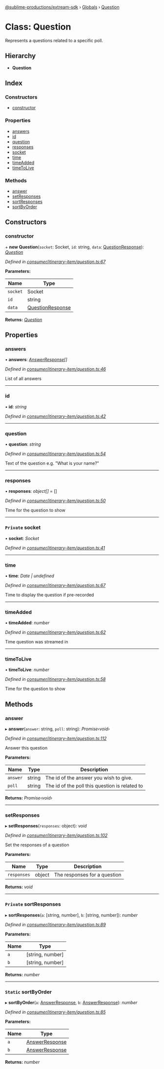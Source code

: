 [@sublime-productions/extream-sdk](../README.md) › [Globals](../globals.md) › [Question](question.md)

# Class: Question

Represents a questions related to a specific poll.

## Hierarchy

* **Question**

## Index

### Constructors

* [constructor](question.md#constructor)

### Properties

* [answers](question.md#answers)
* [id](question.md#id)
* [question](question.md#question)
* [responses](question.md#responses)
* [socket](question.md#private-socket)
* [time](question.md#time)
* [timeAdded](question.md#timeadded)
* [timeToLive](question.md#timetolive)

### Methods

* [answer](question.md#answer)
* [setResponses](question.md#setresponses)
* [sortResponses](question.md#private-sortresponses)
* [sortByOrder](question.md#static-sortbyorder)

## Constructors

###  constructor

\+ **new Question**(`socket`: Socket, `id`: string, `data`: [QuestionResponse](../interfaces/questionresponse.md)): *[Question](question.md)*

*Defined in [consumer/itinerary-item/question.ts:67](https://github.com/Extream-SaaS/ex-sdk/blob/991f539/src/consumer/itinerary-item/question.ts#L67)*

**Parameters:**

Name | Type |
------ | ------ |
`socket` | Socket |
`id` | string |
`data` | [QuestionResponse](../interfaces/questionresponse.md) |

**Returns:** *[Question](question.md)*

## Properties

###  answers

• **answers**: *[AnswerResponse](../interfaces/answerresponse.md)[]*

*Defined in [consumer/itinerary-item/question.ts:46](https://github.com/Extream-SaaS/ex-sdk/blob/991f539/src/consumer/itinerary-item/question.ts#L46)*

List of all answers

___

###  id

• **id**: *string*

*Defined in [consumer/itinerary-item/question.ts:42](https://github.com/Extream-SaaS/ex-sdk/blob/991f539/src/consumer/itinerary-item/question.ts#L42)*

___

###  question

• **question**: *string*

*Defined in [consumer/itinerary-item/question.ts:54](https://github.com/Extream-SaaS/ex-sdk/blob/991f539/src/consumer/itinerary-item/question.ts#L54)*

Text of the question e.g. "What is your name?"

___

###  responses

• **responses**: *object[]* = []

*Defined in [consumer/itinerary-item/question.ts:50](https://github.com/Extream-SaaS/ex-sdk/blob/991f539/src/consumer/itinerary-item/question.ts#L50)*

Time for the question to show

___

### `Private` socket

• **socket**: *Socket*

*Defined in [consumer/itinerary-item/question.ts:41](https://github.com/Extream-SaaS/ex-sdk/blob/991f539/src/consumer/itinerary-item/question.ts#L41)*

___

###  time

• **time**: *Date | undefined*

*Defined in [consumer/itinerary-item/question.ts:67](https://github.com/Extream-SaaS/ex-sdk/blob/991f539/src/consumer/itinerary-item/question.ts#L67)*

Time to display the question if pre-recorded

___

###  timeAdded

• **timeAdded**: *number*

*Defined in [consumer/itinerary-item/question.ts:62](https://github.com/Extream-SaaS/ex-sdk/blob/991f539/src/consumer/itinerary-item/question.ts#L62)*

Time question was streamed in

___

###  timeToLive

• **timeToLive**: *number*

*Defined in [consumer/itinerary-item/question.ts:58](https://github.com/Extream-SaaS/ex-sdk/blob/991f539/src/consumer/itinerary-item/question.ts#L58)*

Time for the question to show

## Methods

###  answer

▸ **answer**(`answer`: string, `poll`: string): *Promise‹void›*

*Defined in [consumer/itinerary-item/question.ts:112](https://github.com/Extream-SaaS/ex-sdk/blob/991f539/src/consumer/itinerary-item/question.ts#L112)*

Answer this question

**Parameters:**

Name | Type | Description |
------ | ------ | ------ |
`answer` | string | The id of the answer you wish to give. |
`poll` | string | The id of the poll this question is related to  |

**Returns:** *Promise‹void›*

___

###  setResponses

▸ **setResponses**(`responses`: object): *void*

*Defined in [consumer/itinerary-item/question.ts:102](https://github.com/Extream-SaaS/ex-sdk/blob/991f539/src/consumer/itinerary-item/question.ts#L102)*

Set the responses of a question

**Parameters:**

Name | Type | Description |
------ | ------ | ------ |
`responses` | object | The responses for a question  |

**Returns:** *void*

___

### `Private` sortResponses

▸ **sortResponses**(`a`: [string, number], `b`: [string, number]): *number*

*Defined in [consumer/itinerary-item/question.ts:89](https://github.com/Extream-SaaS/ex-sdk/blob/991f539/src/consumer/itinerary-item/question.ts#L89)*

**Parameters:**

Name | Type |
------ | ------ |
`a` | [string, number] |
`b` | [string, number] |

**Returns:** *number*

___

### `Static` sortByOrder

▸ **sortByOrder**(`a`: [AnswerResponse](../interfaces/answerresponse.md), `b`: [AnswerResponse](../interfaces/answerresponse.md)): *number*

*Defined in [consumer/itinerary-item/question.ts:85](https://github.com/Extream-SaaS/ex-sdk/blob/991f539/src/consumer/itinerary-item/question.ts#L85)*

**Parameters:**

Name | Type |
------ | ------ |
`a` | [AnswerResponse](../interfaces/answerresponse.md) |
`b` | [AnswerResponse](../interfaces/answerresponse.md) |

**Returns:** *number*
